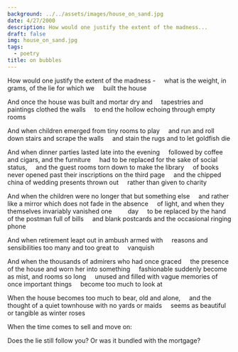```yaml
---
background: ../../assets/images/house_on_sand.jpg
date: 4/27/2000
description: How would one justify the extent of the madness...
draft: false
img: house_on_sand.jpg
tags:
  - poetry
title: on bubbles
---
```


How would one justify the extent of the madness -
    what is the weight, in grams, of the lie for which we
    built the house

And once the house was built and mortar dry and
    tapestries and paintings clothed the walls
    to end the hollow echoing through empty rooms

And when children emerged from tiny rooms to play
    and run and roll down stairs and scrape the walls
    and stain the rugs and to let goldfish die

And when dinner parties lasted late into the evening
    followed by coffee and cigars, and the furniture
    had to be replaced for the sake of social status,
    and the guest rooms torn down to make the library
    of books never opened past their inscriptions on the third page
    and the chipped china of wedding presents thrown out
    rather than given to charity

And when the children were no longer that but something else
    and rather like a mirror which does not fade in the absence
    of light, and when they themselves invariably vanished one
        day
    to be replaced by the hand of the postman full of bills
    and blank postcards and the occasional ringing phone

And when retirement leapt out in ambush armed with
    reasons and sensibilities too many and too great to
    vanquish

And when the thousands of admirers who had once graced
    the presence of the house and worn her into something
    fashionable suddenly become as mist, and rooms so long
    unused and filled with vague memories of once important things
    become too much to look at

When the house becomes too much to bear, old and alone,
    and the thought of a quiet townhouse with no yards or maids
    seems as beautiful or tangible as winter roses

When the time comes to sell and move on:

Does the lie still follow you? Or was it bundled with the mortgage?
